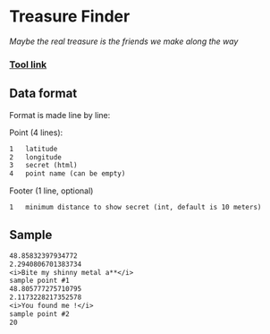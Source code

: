 # Treasure Finder
*Maybe the real treasure is the friends we make along the way*

### [Tool link](https://clement-gouin.github.io/treasure-finder/)

## Data format

Format is made line by line:

Point (4 lines):
```txt
1   latitude
2   longitude
3   secret (html)
4   point name (can be empty)
```

Footer (1 line, optional)
```txt
1   minimum distance to show secret (int, default is 10 meters)
```

## Sample

```txt
48.85832397934772
2.2940806701383734
<i>Bite my shinny metal a**</i>
sample point #1
48.805777275710795
2.1173228217352578
<i>You found me !</i>
sample point #2
20
```